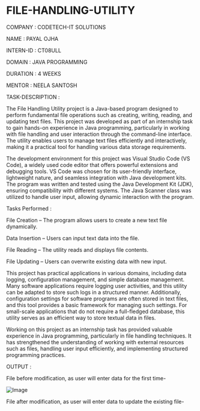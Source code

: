 # FILE-HANDLING-UTILITY

COMPANY : CODETECH-IT SOLUTIONS

NAME : PAYAL OJHA

INTERN-ID : CT08ULL

DOMAIN : JAVA PROGRAMMING

DURATION : 4 WEEKS

MENTOR : NEELA SANTOSH

TASK-DESCRIPTION : 

The File Handling Utility project is a Java-based program designed to perform fundamental file operations such as creating, writing, reading, and updating text files. This project was developed as part of an internship task to gain hands-on experience in Java programming, particularly in working with file handling and user interaction through the command-line interface. The utility enables users to manage text files efficiently and interactively, making it a practical tool for handling various data storage requirements.

The development environment for this project was Visual Studio Code (VS Code), a widely used code editor that offers powerful extensions and debugging tools. VS Code was chosen for its user-friendly interface, lightweight nature, and seamless integration with Java development kits. The program was written and tested using the Java Development Kit (JDK), ensuring compatibility with different systems. The Java Scanner class was utilized to handle user input, allowing dynamic interaction with the program. 

Tasks Performed :  

File Creation – The program allows users to create a new text file dynamically.

Data Insertion – Users can input text data into the file.

File Reading – The utility reads and displays file contents.

File Updating – Users can overwrite existing data with new input.

This project has practical applications in various domains, including data logging, configuration management, and simple database management. Many software applications require logging user activities, and this utility can be adapted to store such logs in a structured manner. Additionally, configuration settings for software programs are often stored in text files, and this tool provides a basic framework for managing such settings. For small-scale applications that do not require a full-fledged database, this utility serves as an efficient way to store textual data in files.

Working on this project as an internship task has provided valuable experience in Java programming, particularly in file handling techniques. It has strengthened the understanding of working with external resources such as files, handling user input efficiently, and implementing structured programming practices.

OUTPUT : 

File before modification, as user will enter data for the first time-

![Image](https://github.com/user-attachments/assets/efc7fe5b-ce85-4330-9662-57ca5bb7f735)

File after modification, as user will enter data to update the existing file-


